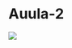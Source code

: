 # Auula-2













![](https://giphy.com/gifs/thedodo-cute-the-dodo-cosmo-cat-JpN2GBlSyFJDqfOM5j)
